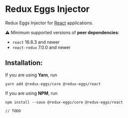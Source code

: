 # Redux Eggs Injector

Redux Eggs Injector for [React](https://reactjs.org/) applications.

⚠️ Minimum supported versions of **peer dependencies**:

- `react` 16.8.3 and newer
- `react-redux` 7.0.0 and newer

## Installation:

If you are using **Yarn**, run

```shell
yarn add @redux-eggs/core @redux-eggs/react
```

If you are using **NPM**, run

```shell
npm install --save @redux-eggs/core @redux-eggs/react
```

`// TODO`
